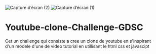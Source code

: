 ![Capture d’écran (2)](https://github.com/user-attachments/assets/3bbf3036-36cb-48d1-aeea-41756e3f7d7b)
![Capture d’écran (1)](https://github.com/user-attachments/assets/d1648739-c54a-4797-8c13-3a8cb5330004)
# Youtube-clone-Challenge-GDSC
Cet un challenge qui consiste a cree un clone de youtube en s'inspirant d'un modele d'une de video tutorial en utillisant le html css et javascipt
